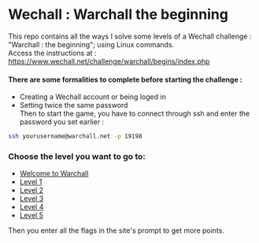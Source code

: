# Wechall : Warchall the beginning 
This repo contains all the ways I solve some levels of a Wechall challenge : "Warchall : the beginning"; using Linux commands.   
Access the instructions at : https://www.wechall.net/challenge/warchall/begins/index.php

#### There are some formalities to complete before starting the challenge :
* Creating a Wechall account or being loged in
* Setting twice the same password  
  Then to start the game, you have to connect through ssh and enter the password you set earlier : 
```sh
ssh yourusername@warchall.net -p 19198
```
### Choose the level you want to go to:
* [Welcome to Warchall](Warchall00.md)
* [Level 1](Warchall01.md)
* [Level 2](Warchall02.md)
* [Level 3](Warchall03.md)
* [Level 4](Warchall04.md)
* [Level 5](Warchall05.md)

Then you enter all the flags in the site's prompt to get more points.
